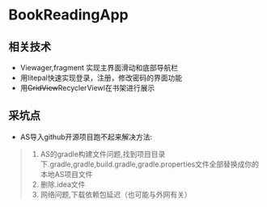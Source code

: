 # BookReadingApp
## 相关技术

* Viewager,fragment 实现主界面滑动和底部导航栏
* 用litepal快速实现登录，注册，修改密码的界面功能
* 用~~GridView~~RecyclerViewl在书架进行展示

## 采坑点

* AS导入github开源项目跑不起来解决方法:
> 1. AS的gradle构建文件问题,找到项目目录下.gradle,gradle,build.gradle,gradle.properties文件全部替换成你的本地AS项目文件
> 2. 删除.idea文件
> 3. 网络问题,下载依赖包延迟（也可能与外网有关）
